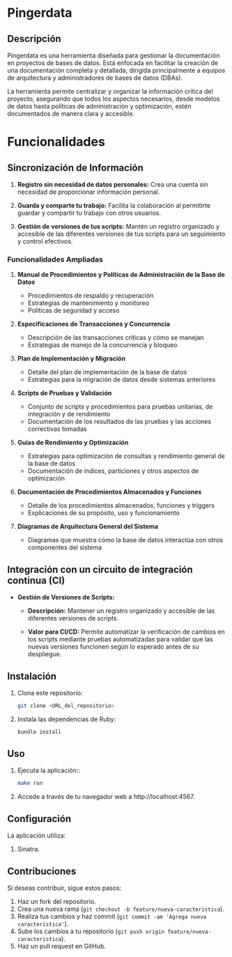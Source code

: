 # Pingerdata

## Descripción
   Pingerdata es una herramienta diseñada para gestionar la documentación en proyectos de bases de datos. Está enfocada en facilitar la creación de una documentación completa y detallada, dirigida principalmente a equipos de arquitectura y administradores de bases de datos (DBAs).

   La herramienta permite centralizar y organizar la información crítica del proyecto, asegurando que todos los aspectos necesarios, desde modelos de datos hasta políticas de administración y optimización, estén documentados de manera clara y accesible.

# Funcionalidades
## Sincronización de Información

1. **Registro sin necesidad de datos personales:** Crea una cuenta sin necesidad de proporcionar información personal.

2. **Guarda y comparte tu trabajo:** Facilita la colaboración al permitirte guardar y compartir tu trabajo con otros usuarios.

3. **Gestión de versiones de tus scripts:** Mantén un registro organizado y accesible de las diferentes versiones de tus scripts para un seguimiento y control efectivos.


### Funcionalidades Ampliadas

1. **Manual de Procedimientos y Políticas de Administración de la Base de Datos**
   - Procedimientos de respaldo y recuperación
   - Estrategias de mantenimiento y monitoreo
   - Políticas de seguridad y acceso

2. **Especificaciones de Transacciones y Concurrencia**
   - Descripción de las transacciones críticas y cómo se manejan
   - Estrategias de manejo de la concurrencia y bloqueo

3. **Plan de Implementación y Migración**
   - Detalle del plan de implementación de la base de datos
   - Estrategias para la migración de datos desde sistemas anteriores

4. **Scripts de Pruebas y Validación**
   - Conjunto de scripts y procedimientos para pruebas unitarias, de integración y de rendimiento
   - Documentación de los resultados de las pruebas y las acciones correctivas tomadas

5. **Guías de Rendimiento y Optimización**
   - Estrategias para optimización de consultas y rendimiento general de la base de datos
   - Documentación de índices, particiones y otros aspectos de optimización

6. **Documentación de Procedimientos Almacenados y Funciones**
   - Detalle de los procedimientos almacenados, funciones y triggers
   - Explicaciones de su propósito, uso y funcionamiento

7. **Diagramas de Arquitectura General del Sistema**
   - Diagramas que muestra cómo la base de datos interactúa con otros componentes del sistema

## Integración con un circuito de integración continua (CI)

- **Gestión de Versiones de Scripts:**
  
  - **Descripción:** Mantener un registro organizado y accesible de las diferentes versiones de scripts.
  
  - **Valor para CI/CD:** Permite automatizar la verificación de cambios en los scripts mediante pruebas automatizadas para validar que las nuevas versiones funcionen según lo esperado antes de su despliegue.

## Instalación
1. Clona este repositorio:
   ```sh
   git clone <URL_del_repositorio>
2. Instala las dependencias de Ruby:
   ```sh
   bundle install

## Uso
1. Ejecuta la aplicación::
   ```sh
   make run
2. Accede a través de tu navegador web a http://localhost:4567.

## Configuración

La aplicación utiliza:
1. Sinatra.

## Contribuciones

Si deseas contribuir, sigue estos pasos:

1. Haz un fork del repositorio.
2. Crea una nueva rama (`git checkout -b feature/nueva-caracteristica`).
3. Realiza tus cambios y haz commit (`git commit -am 'Agrega nueva característica'`).
4. Sube los cambios a tu repositorio (`git push origin feature/nueva-caracteristica`).
5. Haz un pull request en GitHub.
